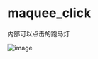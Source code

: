 # maquee_click


内部可以点击的跑马灯

![image](https://github.com/kalufamily/maquee_click/blob/master/GIF.gif?raw=true)
